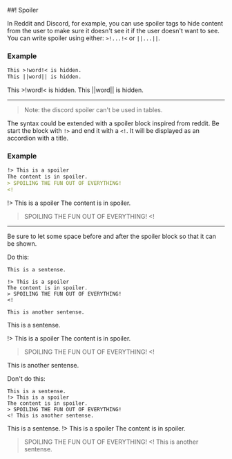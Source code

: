 ##! Spoiler

In Reddit and Discord, for example, you can use spoiler tags to hide content from the user to make sure it doesn't see it if the user doesn't want to see.
You can write spoiler using either: `>!...!<` or `||...||`.

### Example

```md
This >!word!< is hidden.
This ||word|| is hidden.
```
This >!word!< is hidden.
This ||word|| is hidden.

---

> Note: the discord spoiler can't be used in tables.

The syntax could be extended with a spoiler block inspired from reddit. Be start the block with `!>` and end it with a `<!`. It will be displayed as an accordion with a title.

### Example

```md
!> This is a spoiler
The content is in spoiler.
> SPOILING THE FUN OUT OF EVERYTHING!
<!
```

!> This is a spoiler
The content is in spoiler.
> SPOILING THE FUN OUT OF EVERYTHING!
<!

---

Be sure to let some space before and after the spoiler block so that it can be shown.

Do this:
```
This is a sentense.

!> This is a spoiler
The content is in spoiler.
> SPOILING THE FUN OUT OF EVERYTHING!
<!

This is another sentense.
```

This is a sentense.

!> This is a spoiler
The content is in spoiler.
> SPOILING THE FUN OUT OF EVERYTHING!
<!

This is another sentense.

Don't do this:
```
This is a sentense.
!> This is a spoiler
The content is in spoiler.
> SPOILING THE FUN OUT OF EVERYTHING!
<! This is another sentense.
```

This is a sentense.
!> This is a spoiler
The content is in spoiler.
> SPOILING THE FUN OUT OF EVERYTHING!
<! This is another sentense.
